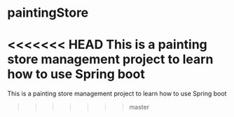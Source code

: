 # paintingStore
<<<<<<< HEAD
This is a painting store management project to learn how to use Spring boot
=======
This is a painting store management project to learn how to use Spring boot
>>>>>>> master
